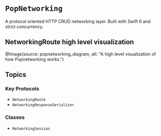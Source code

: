 # ``PopNetworking``

A protocol oriented HTTP CRUD networking layer. Built with Swift 6 and strict concurrency.

## NetworkingRoute high level visualization
@Image(source: popnetworking_diagram, alt: "A high level visualization of how Popnetworking works.")

## Topics

### Key Protocols

- ``NetworkingRoute``
- ``NetworkingResponseSerializer``

### Classes

- ``NetworkingSession``

